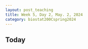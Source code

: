 ```yaml
---
layout: post_teaching
title: Week 5, Day 2, May. 2, 2024
category: biostat200Cspring2024
---
```


## Today





